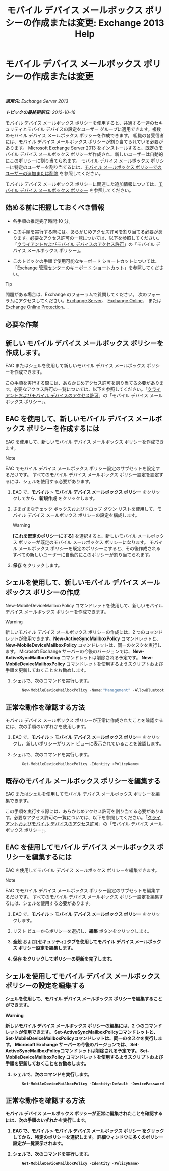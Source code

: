 ﻿---
title: 'モバイル デバイス メールボックス ポリシーの作成または変更: Exchange 2013 Help'
TOCTitle: モバイル デバイス メールボックス ポリシーの作成または変更
ms:assetid: b4a37a81-25e3-40ff-a18a-a62ae4493635
ms:mtpsurl: https://technet.microsoft.com/ja-jp/library/Bb124315(v=EXCHG.150)
ms:contentKeyID: 49896425
ms.date: 04/24/2018
mtps_version: v=EXCHG.150
ms.translationtype: HT
---

# モバイル デバイス メールボックス ポリシーの作成または変更

 

_**適用先:** Exchange Server 2013_

_**トピックの最終更新日:** 2012-10-16_

モバイル デバイス メールボックス ポリシーを使用すると、共通する一連のセキュリティとモバイル デバイスの設定をユーザー グループに適用できます。複数のモバイル デバイス メールボックス ポリシーを作成できます。 組織の各受信者には、モバイル デバイス メールボックス ポリシーが割り当てられている必要があります。 Microsoft Exchange Server 2013 をインストールすると、既定のモバイル デバイス メールボックス ポリシーが作成され、新しいユーザーは自動的にこのポリシーに割り当てられます。 モバイル デバイス メールボックス ポリシーに特定のユーザーを割り当てるには、[モバイル メールボックス ポリシーでのユーザーの追加または削除](add-or-remove-users-from-a-mobile-mailbox-policy-exchange-2013-help.md) を参照してください。

モバイル デバイス メールボックス ポリシーに関連した追加情報については、[モバイル デバイス メールボックス ポリシー](mobile-device-mailbox-policies-exchange-2013-help.md) を参照してください。

## 始める前に把握しておくべき情報

  - 各手順の推定完了時間:10 分。

  - この手順を実行する際には、あらかじめアクセス許可を割り当てる必要があります。必要なアクセス許可の一覧については、以下を参照してください。「[クライアントおよびモバイル デバイスのアクセス許可](clients-and-mobile-devices-permissions-exchange-2013-help.md)」の「モバイル デバイス メールボックス ポリシー」。

  - このトピックの手順で使用可能なキーボード ショートカットについては、「[Exchange 管理センターのキーボード ショートカット](keyboard-shortcuts-in-the-exchange-admin-center-exchange-online-protection-help.md)」を参照してください。


> [!TIP]
> 問題がある場合は、Exchange のフォーラムで質問してください。 次のフォーラムにアクセスしてください。<A href="https://go.microsoft.com/fwlink/p/?linkid=60612">Exchange Server</A>、 <A href="https://go.microsoft.com/fwlink/p/?linkid=267542">Exchange Online</A>、 または <A href="https://go.microsoft.com/fwlink/p/?linkid=285351">Exchange Online Protection</A>。.



## 必要な作業

## 新しい モバイル デバイス メールボックス ポリシーを作成します。

EAC またはシェルを使用して新しいモバイル デバイス メールボックス ポリシーを作成できます。

この手順を実行する際には、あらかじめアクセス許可を割り当てる必要があります。必要なアクセス許可の一覧については、以下を参照してください。「[クライアントおよびモバイル デバイスのアクセス許可](clients-and-mobile-devices-permissions-exchange-2013-help.md)」の「モバイル デバイス メールボックス ポリシー」。

## EAC を使用して、新しいモバイル デバイス メールボックス ポリシーを作成するには

EAC を使用して、新しいモバイル デバイス メールボックス ポリシーを作成できます。


> [!NOTE]
> EAC でモバイル デバイス メールボックス ポリシー設定のサブセットを設定するだけです。 すべてのモバイル デバイス メールボックス ポリシー設定を設定するには、シェルを使用する必要があります。



1.  EAC で、<strong>モバイル</strong> \> <strong>モバイル デバイス メールボックス ポリシー</strong> をクリックしてから、<strong>新規作成</strong> をクリックします。

2.  さまざまなチェック ボックスおよびドロップ ダウン リストを使用して、モバイル デバイス メールボックス ポリシーの設定を構成します。
    

    > [!WARNING]
    > <STRONG>[これを既定のポリシーにする]</STRONG> を選択すると、新しいモバイル メールボックス ポリシーが既定のモバイル メールボックス ポリシーになります。 モバイル メールボックス ポリシーを既定のポリシーにすると、その後作成されるすべての新しいユーザーに自動的にこのポリシーが割り当てられます。



3.  <strong>保存</strong> をクリックします。

## シェルを使用して、新しいモバイル デバイス メールボックス ポリシーの作成

New-MobileDeviceMailboxPolicy コマンドレットを使用して、新しいモバイル デバイス メールボックス ポリシーを作成できます。


> [!WARNING]
> 新しいモバイル デバイス メールボックス ポリシーの作成には、2 つのコマンドレットが使用できます。<STRONG>New-ActiveSyncMailboxPolicy</STRONG> コマンドレットと、 <STRONG>New-MobileDeviceMailboxPolicy</STRONG> コマンドレットは、同一のタスクを実行します。 Microsoft Exchange サーバーの今後のバージョンでは、<STRONG>New-ActiveSyncMailboxPolicy</STRONG> コマンドレットは削除される予定です。 <STRONG>New-MobileDeviceMailboxPolicy</STRONG> コマンドレットを使用するようスクリプトおよび手順を更新しておくことをお勧めします。



1.  シェルで、次のコマンドを実行します。
    
    ```powershell
        New-MobileDeviceMailboxPolicy -Name:"Management" -AllowBluetooth:$true -AllowBrowser:$true -AllowCamera:$true -AllowPOPIMAPEmail:$false -PasswordEnabled:$true -AlphanumericPasswordRequired:$true -PasswordRecoveryEnabled:$true -MaxEmailAgeFilter:10 -AllowWiFi:$true -AllowStorageCard:$true -AllowPOPIMAPEmail:$false
    ```

## 正常な動作を確認する方法

モバイル デバイス メールボックス ポリシーが正常に作成されたことを確認するには、次の手順のいずれかを使用します。

1.  EAC で、<strong>モバイル</strong> \> <strong>モバイル デバイス メールボックス ポリシー</strong> をクリックし、新しいポリシーがリスト ビューに表示されていることを確認します。

2.  シェルで、次のコマンドを実行します。
    
    ```powershell
        Get-MobileDeviceMailboxPolicy -Identity <PolicyName> 
    ```
    
## 既存のモバイル メールボックス ポリシーを編集する

EAC またはシェルを使用してモバイル デバイス メールボックス ポリシーを編集できます。

この手順を実行する際には、あらかじめアクセス許可を割り当てる必要があります。必要なアクセス許可の一覧については、以下を参照してください。「[クライアントおよびモバイル デバイスのアクセス許可](clients-and-mobile-devices-permissions-exchange-2013-help.md)」の「モバイル デバイス メールボックス ポリシー」。

## EAC を使用してモバイル デバイス メールボックス ポリシーを編集するには

EAC を使用してモバイル デバイス メールボックス ポリシーを編集できます。


> [!NOTE]
> EAC でモバイル デバイス メールボックス ポリシー設定のサブセットを編集するだけです。 すべてのモバイル デバイス メールボックス ポリシー設定を編集するには、シェルを使用する必要があります。



1.  EAC で、<strong>モバイル</strong> \> <strong>モバイル デバイス メールボックス ポリシー</strong> をクリックします。

2.  リスト ビューからポリシーを選択し、<strong>編集</strong> ボタンをクリックします。

3.  <strong>全般</strong> および<strong>\[セキュリティ\]<strong> タブを使用してモバイル デバイス メールボックス ポリシー設定を編集します。

4.  <strong>保存</strong> をクリックしてポリシーの更新を完了します。

## シェルを使用してモバイル デバイス メールボックス ポリシーの設定を編集する

シェルを使用して、モバイル デバイス メールボックス ポリシーを編集することができます。


> [!WARNING]
> 新しいモバイル デバイス メールボックス ポリシーの編集には、2 つのコマンドレットが使用できます。 Set-ActiveSyncMailboxPolicyコマンドレットと、 Set-MobileDeviceMailboxPolicyコマンドレットは、同一のタスクを実行します。 Microsoft Exchange サーバーの今後のバージョンでは、 <STRONG>Set-ActiveSyncMailboxPolicy</STRONG>コマンドレットは削除される予定です。 <STRONG>Set-MobileDeviceMailboxPolicy</STRONG> コマンドレットを使用するようスクリプトおよび手順を更新しておくことをお勧めします。



1.  シェルで、次のコマンドを実行します。

    ```powershell
        Set-MobileDeviceMailboxPolicy -Identity:Default -DevicePasswordEnabled:$true -AlphanumericDevicePasswordRequired:$true -PasswordRecoveryEnabled:$true -MaxEmailAgeFilter:ThreeDays -AllowWiFi:$false -AllowStorageCard:$true -AllowPOPIMAPEmail:$false -IsDefault:$true -AllowTextMessaging:$true -Confirm:$true
    ```

## 正常な動作を確認する方法

モバイル デバイス メールボックス ポリシーが正常に編集されたことを確認するには、次の手順のいずれかを実行します。

1.  EAC で、<strong>モバイル</strong> \> <strong>モバイル デバイス メールボックス ポリシー</strong> をクリックしてから、特定のポリシーを選択します。 詳細ウィンドウに多くのポリシー設定が一覧表示されます。

2.  シェルで、次のコマンドを実行します。
    
    ```powershell
        Get-MobileDeviceMailboxPolicy -Identity <PolicyName>
    ```

